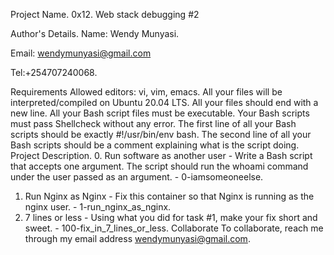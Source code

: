 Project Name.
0x12. Web stack debugging #2

Author's Details.
Name: Wendy Munyasi.

Email: wendymunyasi@gmail.com

Tel:+254707240068.

Requirements
Allowed editors: vi, vim, emacs.
All your files will be interpreted/compiled on Ubuntu 20.04 LTS.
All your files should end with a new line.
All your Bash script files must be executable.
Your Bash scripts must pass Shellcheck without any error.
The first line of all your Bash scripts should be exactly #!/usr/bin/env bash.
The second line of all your Bash scripts should be a comment explaining what is the script doing.
Project Description.
0. Run software as another user - Write a Bash script that accepts one argument. The script should run the whoami command under the user passed as an argument. - 0-iamsomeoneelse.
1. Run Nginx as Nginx - Fix this container so that Nginx is running as the nginx user. - 1-run_nginx_as_nginx.
2. 7 lines or less - Using what you did for task #1, make your fix short and sweet. - 100-fix_in_7_lines_or_less.
Collaborate
To collaborate, reach me through my email address wendymunyasi@gmail.com.
